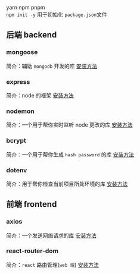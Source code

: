 yarn npm pnpm  
`npm init -y` 用于初始化 `package.json`文件

## 后端 backend

### mongoose

简介：辅助 `mongodb` 开发的库
[安装方法](https://www.npmjs.com/package/mongoose)

### express

简介：node 的框架
[安装方法](https://www.npmjs.com/package/express)

### nodemon

简介：一个用于帮你实时监听 node 更改的库
[安装方法](https://www.npmjs.com/package/nodemon)

### bcrypt

简介：一个用于帮你生成 `hash password` 的库
[安装方法](https://www.npmjs.com/package/bcrypt)

### dotenv

简介：用于帮你检查当前项目所处环境的库
[安装方法](https://www.npmjs.com/package/dotenv)

## 前端 frontend

### axios

简介：一个发送网络请求的库
[安装方法](https://www.npmjs.com/package/axios)

### react-router-dom

简介：`react` 路由管理(`web 端`)
[安装方法](https://www.npmjs.com/package/react-router-dom)
